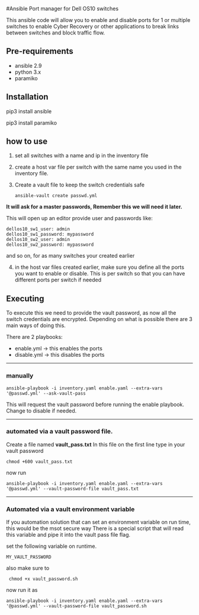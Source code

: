 #Ansible Port manager for Dell OS10 switches

This ansible code will allow you to enable and disable ports for 1 or multiple switches to enable Cyber Recovery or other applications to break links between switches and block traffic flow.

## Pre-requirements

* ansible 2.9
* python 3.x
* paramiko

## Installation

pip3 install ansible

pip3 install paramiko

## how to use

1) set all switches with a name and ip in the inventory file
2) create a host var file per switch with the same name you used in the inventory file.
3) Create a vault file to keep the switch credentials safe

   ```ansible-vault create passwd.yml```

 **It will ask for a master passwords, Remember this we will need it later.**

 This will open up an editor
 provide user and passwords like:

 ```
 dellos10_sw1_user: admin
 dellos10_sw1_password: mypassword
 dellos10_sw2_user: admin
 dellos10_sw2_password: mypassword
 ```
 and so on, for as many switches your created earlier

 4) in the host var files created earlier, make sure you define all the ports you want to enable or disable. This is per switch so that you can have different ports per switch if needed

 ## Executing

 To execute this we need to provide the vault password, as now all the switch credentials are encrypted. Depending on what is possible there are 3 main ways of doing this.

 There are 2 playbooks:
 * enable.yml -> this enables the ports
 * disable.yml -> this disables the ports

- - -
 ### manually

 ``` 
ansible-playbook -i inventory.yaml enable.yaml --extra-vars '@passwd.yml' --ask-vault-pass
 ```
 This will request the vault password before running the enable playbook. Change to disable if needed.
 
- - -

 ### automated via a vault password file.
 
 Create a file named **vault_pass.txt**
 In this file on the first line type in your vault password
 ```
chmod +600 vault_pass.txt
 ```

 now run 

 ```
ansible-playbook -i inventory.yaml enable.yaml --extra-vars '@passwd.yml' --vault-password-file vault_pass.txt
 ```

 - - - 

 ### Automated via a vault environment variable

 If you automation solution that can set an environment variable on run time, this would be the msot secure way
 There is a special script that will read this variable and pipe it into the vault pass file flag.

 set the following variable on runtime.

 ```MY_VAULT_PASSWORD```

 also make sure to

```
 chmod +x vault_password.sh
 ```

 now run it as

 ```
ansible-playbook -i inventory.yaml enable.yaml --extra-vars '@passwd.yml' --vault-password-file vault_password.sh
 ```